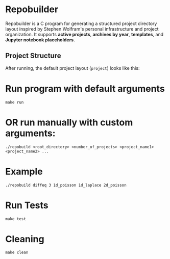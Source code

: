 # Repobuilder

Repobuilder is a C program for generating a structured project directory layout inspired by Stephen Wolfram's personal infrastructure and project organization. It supports **active projects**, **archives by year**, **templates**, and **Jupyter notebook placeholders**.

## Project Structure

After running, the default project layout (`project`) looks like this:

# Run program with default arguments
`make run`

# OR run manually with custom arguments:
`./repobuild <root_directory> <number_of_projects> <project_name1> <project_name2> ...`

# Example
`./repobuild diffeq 3 1d_poisson 1d_laplace 2d_poisson`

# Run Tests
`make test`

# Cleaning
`make clean`